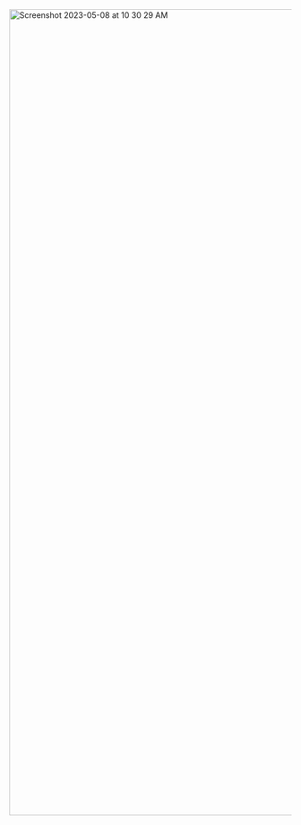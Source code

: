 <img width="1440" alt="Screenshot 2023-05-08 at 10 30 29 AM" src="https://user-images.githubusercontent.com/111295843/236737942-1afca01e-64e9-466f-a6eb-75ae727eec13.png">

